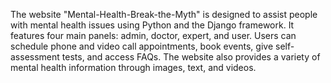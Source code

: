 The website "Mental-Health-Break-the-Myth" is designed to assist people with mental health issues using Python and the Django framework. It features four main panels: admin, doctor, expert, and user. Users can schedule phone and video call appointments, book events, give self-assessment tests, and access FAQs. The website also provides a variety of mental health information through images, text, and videos.
